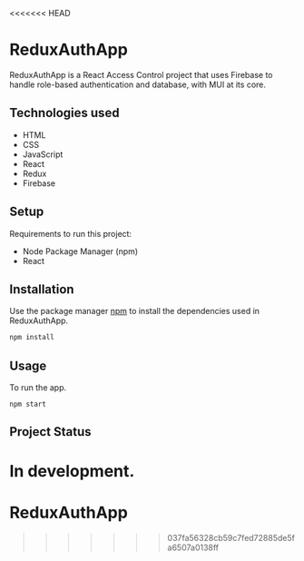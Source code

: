 <<<<<<< HEAD
# ReduxAuthApp

ReduxAuthApp is a React Access Control project that uses Firebase to handle role-based authentication and database, with MUI at its core.

## Technologies used

* HTML
* CSS
* JavaScript
* React
* Redux
* Firebase


## Setup

Requirements to run this project:

* Node Package Manager (npm)
* React

## Installation

Use the package manager [npm](https://www.npmjs.com/) to install the dependencies used in ReduxAuthApp.

```js
npm install
```

## Usage

To run the app.
```shell
npm start
```

## Project Status

In development.
=======
# ReduxAuthApp
>>>>>>> 037fa56328cb59c7fed72885de5fa6507a0138ff
